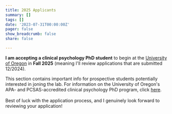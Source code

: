 ```yaml
---
title: 2025 Applicants
summary: []
tags: []
date: '2023-07-31T00:00:00Z'
pager: false
show_breadcrumb: false
share: false

---
```


**I am accepting a clinical psychology PhD student** to begin at the [University of Oregon](https://naturalsciences.uoregon.edu/psychology) in **Fall 2025** (meaning I'll review applications that are submitted 12/2024).

This section contains important info for prospective students potentially interested in joning the lab. For information on the University of Oregon's APA- and PCSAS-accredited clinical psychology PhD program, click [here](https://psychology.uoregon.edu/research/clinical-area).<br><br> Best of luck with the application process, and I genuinely look forward to reviewing your application! <br><br>